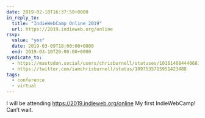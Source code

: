 ```yaml
---
date: 2019-02-18T16:37:59+0000
in_reply_to:
  title: "IndieWebCamp Online 2019"
  url: https://2019.indieweb.org/online
rsvp:
  value: "yes"
  date: 2019-03-09T18:00:00+0000
  end: 2019-03-10T20:00:00+0000
syndicate_to:
  - https://mastodon.social/users/chrisburnell/statuses/101614084440681519
  - https://twitter.com/iamchrisburnell/status/1097535715951423488
tags:
  - conference
  - virtual
---
```


I will be attending <a href="https://2019.indieweb.org/online" rel="external noopener">https://2019.indieweb.org/online</a> My first IndieWebCamp! Can’t wait.
